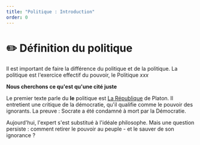 ```yaml
---
title: "Politique : Introduction"
order: 0
---
```


# ✏️ Définition du politique
Il est important de faire la différence du politique et de la politique.
La politique est l'exercice effectif du pouvoir, le Politique *xxx*

**Nous cherchons ce qu'est qu'une cité juste**

Le premier texte parle du **le** politique est [La République]() de Platon.
Il entretient une critique de la démocratie, qu'il qualifie comme le pouvoir des ignorants.
La preuve : Socrate a été condamné à mort par la Démocratie.

Aujourd'hui, l'expert s'est substitué à l'idéale philosophe. Mais une question persiste : comment retirer le pouvoir au peuple -
et le sauver de son ignorance ?
